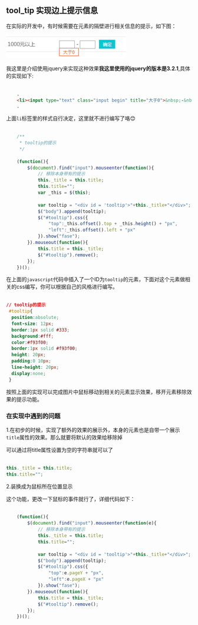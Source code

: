 ## tool_tip 实现边上提示信息

在实际的开发中，有时候需要在元素的隔壁进行相关信息的提示，如下图：

![tool_tip](./images/tool_tip.png)

我这里是介绍使用jquery来实现这种效果**我这里使用的jquery的版本是3.2.1**,具体的实现如下:

```html

    .
    <li><input type="text" class="input begin" title="大于0">&nbsp;-&nbsp;<input type="text"class="input end" title="大于上一个输入，小于9999999"><button>确定</button></li>
    .

```
上面`li`标签里的样式自行决定，这里就不进行编写了咯:blush:

```javascript

    /**
     * tooltip的提示
     */
     
    (function(){
        $(document).find("input").mouseenter(function(){
            // 移除本身带有的提示
            this._title = this.title;
            this.title="";
            var _this = $(this);

            var tooltip = "<div id = 'tooltip'>"+this._title+"</div>";
            $("body").append(tooltip);
            $("#tooltip").css({
                "top":_this.offset().top + _this.height() + "px",
                "left":_this.offset().left + "px"
            }).show("fase");
        }).mouseout(function(){
            this.title = this._title;
            $("#tooltip").remove();
        });
    })();

```
在上面的`javascript`代码中插入了一个ID为`tooltip`的元素，下面对这个元素做相关的css编写，你可以根据自己的风格进行编写。

```css

// tooltip的提示
 #tooltip{
  position:absolute;
  font-size: 12px;
  border:1px solid #333;
  background:#fff;
  color:#f93f00;
  border:1px solid #f93f00;
  height: 20px;
  padding:0 10px;
  line-height: 20px;
  display:none;
 }

```

按照上面的实现可以完成图片中鼠标移动到相关的元素显示效果，移开元素移除效果的提示功能。


### 在实现中遇到的问题

1.在初步的时候，实现了额外的效果的展示外，本身的元素也是自带一个展示`title`属性的效果。那么就要将默认的效果给移除掉

可以通过将title属性设置为空的字符串就可以了

```javascript

this._title = this.title;
this.title="";

```

2.装换成为鼠标所在位置显示

这个功能，更改一下鼠标的事件就行了，详细代码如下：

```javascript

    (function(){
        $(document).find("input").mouseenter(function(e){
            // 移除本身带有的提示
            this._title = this.title;
            this.title="";

            var tooltip = "<div id = 'tooltip'>"+this._title+"</div>";
            $("body").append(tooltip);
            $("#tooltip").css({
                "top":e.pageY + "px",
                "left":e.pageX + "px"
            }).show("fase");
        }).mouseout(function(){
            this.title = this._title;
            $("#tooltip").remove();
        });
    })();

```


